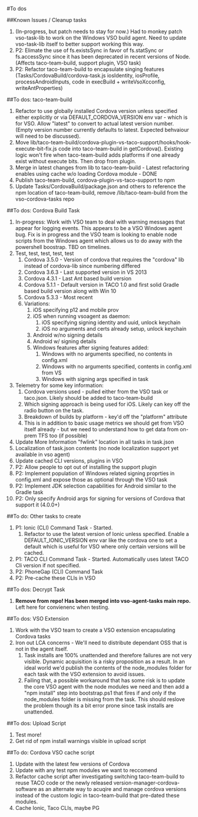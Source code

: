 #To dos

##Known Issues / Cleanup tasks
1. (In-progress, but patch needs to stay for now.) Had to monkey patch vso-task-lib to work on the Windows VSO build agent. Need to update vso-task-lib itself to better support working this way.
2. P2: Elimate the use of fs.existsSync in favor of fs.statSync or fs.accessSync since it has been deprecated in recent versions of Node. (Affects taco-team-build, support plugin, VSO task)
3. P2: Refactor taco-team-build to encapsulate singing features (Tasks/CordovaBuild/cordova-task.js iosIdentity, iosProfile, processAndroidInputs, code in execBuild + writeVsoXcconfig, writeAntProperties)

##To dos: taco-team-build
1. Refactor to use globally installed Cordova version unless specified either explicitly or via DEFAULT_CORDOVA_VERSION env var - which is for VSO.  Allow "latest" to convert to actual latest version number. (Empty version number currently defaults to latest. Expected behvaiour will need to be discussed).
2. Move lib/taco-team-build/cordova-plugin-vs-taco-support/hooks/hook-execute-bit-fix.js code into taco-team-build in getCordova(). Existing logic won't fire when taco-team-build adds platforms if one already exist without execute bits. Then drop from plugin.
3. Merge in latest changes from lib to taco-team-build - Latest refactoring enables using cache w/o loading Cordova module - DONE
4. Publish taco-team-build, cordova-plugin-vs-taco-support to npm
5. Update Tasks/CordovaBuild/package.json and others to reference the npm location of taco-team-build, remove /lib/taco-team-build from the vso-cordova-tasks repo

##To dos: Cordova Build Task
1. In-progress: Work with VSO team to deal with warning messages that appear for logging events. This appears to be a VSO Windows agent bug. Fix is in progress and the VSO team is looking to enable node scripts from the Windows agent which allows us to do away with the powershell boostrap.  TBD on timelines.
2. Test, test, test, test, test
	1. Cordova 3.5.0 - Version of cordova that requires the "cordova" lib instead of cordova-lib since numbering differed
	2. Cordova 3.6.3 - Last supported version in VS 2013
	3. Cordova 4.3.1 - Last Ant based build version
	4. Cordova 5.1.1 - Default version in TACO 1.0 and first solid Gradle based build version along with Win 10
	5. Cordova 5.3.3 - Most recent
	6. Variations:
		1. iOS specifying p12 and mobile prov
		2. iOS when running vsoagent as daemon: 
			1. iOS specifying signing identity and uuid, unlock keychain
			2. iOS no arguments and certs already setup, unlock keychain
		4. Android w/no signing details
		5. Android w/ signing details
		6. Windows features after signing features added:
			1. Windows with no arguments specified, no contents in config.xml
			2. Windows with no arguments specified, contents in config.xml from VS
			3. Windows with signing args specified in task
4. Telemetry for some key information:
	1. Cordova versions used - pulled either from the VSO task or taco.json. Likely should be added to taco-team-build
	2. Which signing approach is being used for iOS. Likely can key off the radio button on the task.
	3. Breakdown of builds by platform - key'd off the "platform" attribute
	4. This is in addition to basic usage metrics we should get from VSO itself already - but we need to understand how to get data from on-prem TFS too (if possible)
5. Update More Information "fwlink" location in all tasks in task.json
6. Localization of task.json contents (no node localization support yet available in vso agent)
7. Update cached CLI versions, plugins in VSO
9. P2: Allow people to opt out of installing the support plugin
0. P2: Implement population of Windows related signing proprties in config.xml and expose those as optional through the VSO task
10. P2: Implement JDK selection capabilities for Android similar to the Gradle task
11. P2: Only specify Android args for signing for versions of Cordova that support it (4.0.0+)

##To do: Other tasks to create
1. P1: Ionic (CLI) Command Task - Started.
	1. Refactor to use the latest version of Ionic unless specified.  Enable a DEFAULT_IONIC_VERSION env var like the cordova one to set a default which is useful for VSO where only certain versions will be cached.
2. P1: TACO CLI Command Task - Started. Automatically uses latest TACO Cli version if not specified.
2. P2: PhoneGap (CLI) Command Task
3. P2: Pre-cache these CLIs in VSO

##To dos: Decrypt Task
1. **Remove from repo! Has been merged into vso-agent-tasks main repo.** Left here for convienenc when testing.

##To dos: VSO Extension
1. Work with the VSO team to create a VSO extension encapsulating Cordova tasks
2. Iron out LCA concerns - We'll need to distribute dependant OSS that is not in the agent itself.
	1. Task installs are 100% unattended and therefore failures are not very visible. Dynamic acquisition is a risky proposition as a result. In an ideal world we'd publish the contents of the node_modules folder for each task with the VSO extension to avoid issues.
	2. Failing that, a possible workaround that has some risk is to update the core VSO agent with the node modules we need and then add a "npm install" step into bootstrap.ps1 that fires if and only if the node_modules folder is missing from the task. This should reslove the problem though its a bit error prone since task installs are unattended.

##To dos: Upload Script
1. Test more!
2. Get rid of npm install warnings visible in upload script

##To do: Cordova VSO cache script
1. Update with the latest few versions of Cordova
2. Update with any test npm modules we want to reccomend
3. Refactor cache script after investigating switching taco-team-build to reuse TACO code or the newly released version-manager-cordova-software as an alternate way to acuqire and manage cordova versions instead of the custom logic in taco-team-build that pre-dated these modules.
4. Cache Ionic, Taco CLIs, maybe PG
